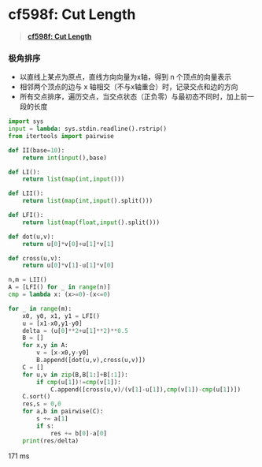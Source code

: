 # cf598f: Cut Length


> <u>**[cf598f: Cut Length](https://codeforces.com/contest/598/problem/F)**</u>


### 极角排序

- 以直线上某点为原点，直线方向向量为x轴，得到 n 个顶点的向量表示
- 相邻两个顶点的边与 x 轴相交（不与x轴重合）时，记录交点和边的方向
- 所有交点排序，遍历交点，当交点状态（正负零）与最初态不同时，加上前一段的长度


```python []
import sys
input = lambda: sys.stdin.readline().rstrip()
from itertools import pairwise

def II(base=10):
    return int(input(),base)

def LI():
    return list(map(int,input()))

def LII():
    return list(map(int,input().split()))

def LFI():
    return list(map(float,input().split()))

def dot(u,v):
    return u[0]*v[0]+u[1]*v[1]

def cross(u,v):
    return u[0]*v[1]-u[1]*v[0]

n,m = LII()
A = [LFI() for _ in range(n)]
cmp = lambda x: (x>=0)-(x<=0)

for _ in range(m):
    x0, y0, x1, y1 = LFI()
    u = [x1-x0,y1-y0]
    delta = (u[0]**2+u[1]**2)**0.5
    B = []
    for x,y in A:
        v = [x-x0,y-y0]
        B.append([dot(u,v),cross(u,v)])
    C = []
    for u,v in zip(B,B[1:]+B[:1]):
        if cmp(u[1])!=cmp(v[1]):
            C.append([cross(u,v)/(v[1]-u[1]),cmp(v[1])-cmp(u[1])])
    C.sort()
    res,s = 0,0
    for a,b in pairwise(C):
        s += a[1]
        if s:
            res += b[0]-a[0]
    print(res/delta)
```
171 ms



